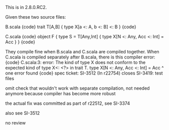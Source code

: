 This is in 2.8.0.RC2.

Given these two source files:

B.scala
{code}
trait T[A,B] {
        type X[a <: A, b <: B] <: B
}
{code}

C.scala
{code}
object F {
        type S = T[Any,Int] {
                type X[N <: Any, Acc <: Int] = Acc
        }
}
{code}

They compile fine when B.scala and C.scala are compiled together.  When C.scala is compiled separately after B.scala, there is this compiler error:
{code}
C.scala:3: error: The kind of type X does not conform to the expected kind of type X<: <?> in trait T.
                type X[N <: Any, Acc <: Int] = Acc
                     ^
one error found
{code}
spec ticket: SI-3512
(In r22754) closes SI-3419: test files

omit check that wouldn't work with separate compilation,
not needed anymore because compiler has become more robust

the actual fix was committed as part of r22512, see SI-3374

also see SI-3512

no review
